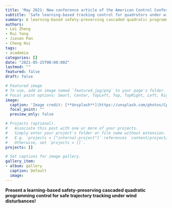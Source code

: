 ```yaml
---
title: 'May 2021: New conference article of the American Control Conference.'
subtitle: 'Safe learning-based tracking control for quadrotors under wind disturbances'
summary: A learning-based safety-preserving cascaded quadratic programming control for safe trajectory tracking under wind disturbances. 
authors:
- Lei Zheng
- Rui Yang
- Jiesen Pan
- Cheng Hui
tags:
- academia
categories: []
date: "2021-05-25T00:00:00Z"
lastmod: ""
featured: false
draft: false

# Featured image
# To use, add an image named `featured.jpg/png` to your page's folder.
# Focal point options: Smart, Center, TopLeft, Top, TopRight, Left, Right, BottomLeft, Bottom, BottomRight
image:
  caption: 'Image credit: [**Unsplash**](https://unsplash.com/photos/CpkOjOcXdUY)'
  focal_point: ""
  preview_only: false

# Projects (optional).
#   Associate this post with one or more of your projects.
#   Simply enter your project's folder or file name without extension.
#   E.g. `projects = ["internal-project"]` references `content/project/deep-learning/index.md`.
#   Otherwise, set `projects = []`.
projects: []

# Set captions for image gallery.
gallery_item:
- album: gallery
  caption: Default
  image:
---
```


**Present a learning-based safety-preserving cascaded quadratic programming control for safe trajectory tracking under wind disturbances!**